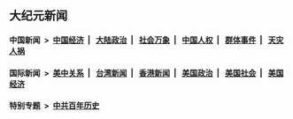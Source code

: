 ## 大纪元新闻

#### 中国新闻 &nbsp;>&nbsp; [中国经济](indexes/ncid283/README.md?06110845) &nbsp;| &nbsp; [大陆政治](indexes/ncid277/README.md?06110845) &nbsp;| &nbsp; [社会万象](indexes/ncid282/README.md?06110845) &nbsp;| &nbsp; [中国人权](indexes/ncid278/README.md?06110845) &nbsp;| &nbsp; [群体事件](indexes/ncid279/README.md?06110845) &nbsp;| &nbsp; [天灾人祸](indexes/ncid280/README.md?06110845)

#### 国际新闻 &nbsp;>&nbsp; [美中关系](indexes/nf1412576/README.md?06110845) &nbsp;| &nbsp; [台湾新闻](indexes/ncid1349361/README.md?06110845) &nbsp;| &nbsp; [香港新闻](indexes/ncid1349362/README.md?06110845) &nbsp;| &nbsp; [美国政治](indexes/ncid1078159/README.md?06110845) &nbsp;| &nbsp; [美国社会](indexes/ncid1078160/README.md?06110845) &nbsp;| &nbsp; [美国经济](indexes/ncid1078158/README.md?06110845)

#### 特别专题 &nbsp;>&nbsp; [中共百年历史](https://github.com/easy2view/epoch-special/blob/master/README.md?06110845)  
